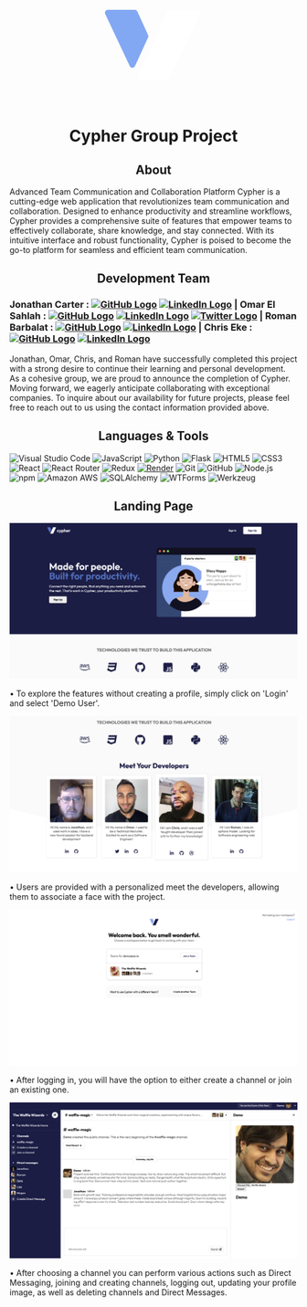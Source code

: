 <p align="center">
    <svg width="200" height="200" viewBox="0 0 200 200" fill="none" xmlns="http://www.w3.org/2000/svg">
<path fill-rule="evenodd" clip-rule="evenodd" d="M15.4415 45.1306C13.8795 41.8142 16.299 38 19.9649 38H67.2163C69.1741 38 70.9517 39.1426 71.7648 40.9235L90.5769 82.1311C91.179 83.4499 91.179 84.9652 90.5769 86.284L67.6143 136.583C65.8464 140.456 60.3564 140.488 58.5425 136.637L15.4415 45.1306ZM115.7 155.336C114.267 158.378 116.486 161.876 119.848 161.876V161.876C123.186 161.876 125.406 158.423 124.019 155.386V155.386C122.398 151.834 117.363 151.804 115.7 155.336V155.336Z" fill="#5a8cf0bf"/>
<path d="M124.75 40.9236C125.563 39.1426 127.34 38.0001 129.298 38.0001H176.55C180.215 38.0001 182.635 41.8143 181.073 45.1306L127.436 159.006C126.611 160.758 124.849 161.876 122.912 161.876H77.3114C73.6714 161.876 71.2513 158.11 72.763 154.799L124.75 40.9236Z" fill="white"/>
</svg>

   </p>
   <h1 align="center">Cypher Group Project</h1>

<h2 align="center">About</h2>
   <p>Advanced Team Communication and Collaboration Platform
Cypher is a cutting-edge web application that revolutionizes team communication and collaboration. Designed to enhance productivity and streamline workflows, Cypher provides a comprehensive suite of features that empower teams to effectively collaborate, share knowledge, and stay connected. With its intuitive interface and robust functionality, Cypher is poised to become the go-to platform for seamless and efficient team communication. </p>

   <h2 align="center">Development Team</h2>
   <h3>
<p>Jonathan Carter :  <a href="https://github.com/FullStackin"><img src="https://github.githubassets.com/images/modules/logos_page/GitHub-Mark.png" alt="GitHub Logo" width="20"></a>  <a href="https://www.linkedin.com/omarelsahlah"><img src="https://upload.wikimedia.org/wikipedia/commons/thumb/f/f9/Linkedin_Shiny_Icon.svg/640px-Linkedin_Shiny_Icon.svg.png" alt="LinkedIn Logo" width="20"></a> | Omar El Sahlah : <a href="https://github.com/FullStackin"><img src="https://github.githubassets.com/images/modules/logos_page/GitHub-Mark.png" alt="GitHub Logo" width="20"></a>  <a href="https://www.linkedin.com/omarelsahlah"><img src="https://upload.wikimedia.org/wikipedia/commons/thumb/f/f9/Linkedin_Shiny_Icon.svg/640px-Linkedin_Shiny_Icon.svg.png" alt="LinkedIn Logo" width="20"></a>  <a href="https://twitter.com/TallTechTitan"><img src="https://upload.wikimedia.org/wikipedia/commons/6/6f/Logo_of_Twitter.svg" alt="Twitter Logo" width="20"></a> | Roman Barbalat : <a href="https://github.com/FullStackin"><img src="https://github.githubassets.com/images/modules/logos_page/GitHub-Mark.png" alt="GitHub Logo" width="20"></a> <a href="https://www.linkedin.com/omarelsahlah"><img src="https://upload.wikimedia.org/wikipedia/commons/thumb/f/f9/Linkedin_Shiny_Icon.svg/640px-Linkedin_Shiny_Icon.svg.png" alt="LinkedIn Logo" width="20"></a> | Chris Eke : <a href="https://github.com/FullStackin"><img src="https://github.githubassets.com/images/modules/logos_page/GitHub-Mark.png" alt="GitHub Logo" width="20"></a>  <a href="https://www.linkedin.com/omarelsahlah"><img src="https://upload.wikimedia.org/wikipedia/commons/thumb/f/f9/Linkedin_Shiny_Icon.svg/640px-Linkedin_Shiny_Icon.svg.png" alt="LinkedIn Logo" width="20"></a><br></p>
   </h3>
   </p>
Jonathan, Omar, Chris, and Roman have successfully completed this project with a strong desire to continue their learning and personal development. As a cohesive group, we are proud to announce the completion of Cypher. Moving forward, we eagerly anticipate collaborating with exceptional companies. To inquire about our availability for future projects, please feel free to reach out to us using the contact information provided above.
</p>

   <h2 align="center">Languages & Tools</h2>

![Visual Studio Code](https://img.shields.io/badge/Visual%20Studio%20Code-0078d7.svg?style=for-the-badge&logo=visual-studio-code&logoColor=white)
![JavaScript](https://img.shields.io/badge/javascript-%23323330.svg?style=for-the-badge&logo=javascript&logoColor=%23F7DF1E)
![Python](https://img.shields.io/badge/python-3670A0?style=for-the-badge&logo=python&logoColor=ffdd54)
![Flask](https://img.shields.io/badge/flask-%23000.svg?style=for-the-badge&logo=flask&logoColor=white)
![HTML5](https://img.shields.io/badge/html5-%23E34F26.svg?style=for-the-badge&logo=html5&logoColor=white)
![CSS3](https://img.shields.io/badge/css3-%231572B6.svg?style=for-the-badge&logo=css3&logoColor=white)
![React](https://img.shields.io/badge/react-%2320232a.svg?style=for-the-badge&logo=react&logoColor=%2361DAFB)
![React Router](https://img.shields.io/badge/React_Router-CA4245?style=for-the-badge&logo=react-router&logoColor=white)
![Redux](https://img.shields.io/badge/redux-%23593d88.svg?style=for-the-badge&logo=redux&logoColor=white)
[![Render](https://img.shields.io/badge/render-%23430098.svg?style=for-the-badge&logo=render&logoColor=white)](https://render.com)
![Git](https://img.shields.io/badge/git-%23F05033.svg?style=for-the-badge&logo=git&logoColor=white)
![GitHub](https://img.shields.io/badge/GitHub-100000?style=for-the-badge&logo=github&logoColor=white)
![Node.js](https://img.shields.io/badge/node.js-6DA55F?style=for-the-badge&logo=node.js&logoColor=white)
![npm](https://img.shields.io/badge/npm-CB3837?style=for-the-badge&logo=npm&logoColor=white)
![Amazon AWS](https://img.shields.io/badge/Amazon_AWS-232F3E?style=for-the-badge&logo=amazon-aws&logoColor=white)
![SQLAlchemy](https://img.shields.io/badge/SQLAlchemy-%23FFCA28.svg?style=for-the-badge&logo=SQLAlchemy&logoColor=white)
![WTForms](https://img.shields.io/badge/WTForms-%23F7981D.svg?style=for-the-badge&logo=WTForms&logoColor=white)
![Werkzeug](https://img.shields.io/badge/Werkzeug-%23000000.svg?style=for-the-badge&logo=Werkzeug&logoColor=white)


 <h2 align="center">Landing Page</h2>

<img src="./react-app/src/assets/landingPage.png" alt="The landing page"/>
<p>&#8226; To explore the features without creating a profile, simply click on 'Login' and select 'Demo User'.</p>


<img src="./react-app/src/assets/AboutUs.png" alt="The landing page"/>
<p>
  &#8226; Users are provided with a personalized meet the developers, allowing them to associate a face with the project.
</p>

<img src="./react-app/src/assets/Channel_cRt_SlcT.png" alt="The landing page"/>
<p>
&#8226; After logging in, you will have the option to either create a channel or join an existing one.
</p>

<img src="./react-app/src/assets/Full_access.png" alt="The landing page"/>
<p>
&#8226; After choosing a channel you can perform various actions such as Direct Messaging, joining and creating channels, logging out, updating your profile image, as well as deleting channels and Direct Messages.
</p>

